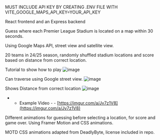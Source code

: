 MUST INCLUDE API KEY BY CREATING .ENV FILE WITH  VITE_GOOGLE_MAPS_API_KEY=YOUR_API_KEY

React frontend and an Express backend

Guess where each Premier League Stadium is located on a map within 30 seconds.

Using Google Maps API, street view and satellite view.

20 teams in 24/25 season, randomly shuffled stadium locations and score based on distance from correct location.

Tutorial to show how to play
![image](https://github.com/user-attachments/assets/43738256-057b-428f-b554-647b38ff3d28)


Can traverse using Google street view.
![image](https://github.com/user-attachments/assets/c6699a8c-d4d4-4399-b9e5-22e0c5e57767)


Shows Distance from correct location
![image](https://github.com/user-attachments/assets/3e587a9a-ad75-40ff-8c90-ccd2d56e5e72)




- - Example Video - -
[https://imgur.com/a/Jv7z1V8](https://imgur.com/a/Jv7z1V8)

Different animations for guessing before selecting a location, for score and game over. 
Using Framer Motion and CSS animations.

MOTD CSS animations adapted from DeadlyByte, license included in repo.
